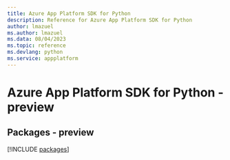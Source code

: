 ```yaml
---
title: Azure App Platform SDK for Python
description: Reference for Azure App Platform SDK for Python
author: lmazuel
ms.author: lmazuel
ms.data: 08/04/2023
ms.topic: reference
ms.devlang: python
ms.service: appplatform
---
```

# Azure App Platform SDK for Python - preview
## Packages - preview
[!INCLUDE [packages](app-platform-index.md)]